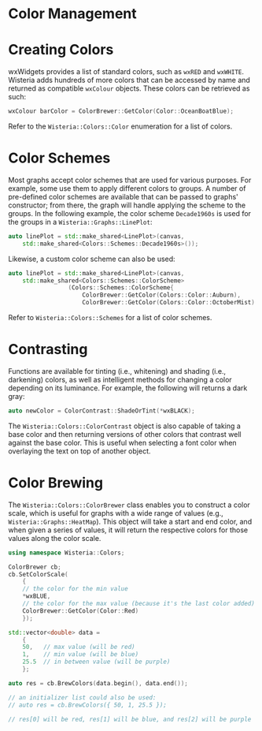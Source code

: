 Color Management
=============================

Creating Colors
=============================

wxWidgets provides a list of standard colors, such as `wxRED` and `wxWHITE`. Wisteria adds hundreds of more
colors that can be accessed by name and returned as compatible `wxColour` objects.
These colors can be retrieved as such:

```cpp
wxColour barColor = ColorBrewer::GetColor(Color::OceanBoatBlue);
```

Refer to the `Wisteria::Colors::Color` enumeration for a list of colors.

Color Schemes
=============================

Most graphs accept color schemes that are used for various purposes. For example, some use them to apply different
colors to groups. A number of pre-defined color schemes are available that can be passed to graphs'
constructor; from there, the graph will handle applying the scheme to the groups. In the following example,
the color scheme `Decade1960s` is used for the groups in a `Wisteria::Graphs::LinePlot`:

```cpp
auto linePlot = std::make_shared<LinePlot>(canvas,
    std::make_shared<Colors::Schemes::Decade1960s>());
```

Likewise, a custom color scheme can also be used:

```cpp
auto linePlot = std::make_shared<LinePlot>(canvas,
    std::make_shared<Colors::Schemes::ColorScheme>
                 (Colors::Schemes::ColorScheme{
                     ColorBrewer::GetColor(Colors::Color::Auburn),
                     ColorBrewer::GetColor(Colors::Color::OctoberMist) }));
```

Refer to `Wisteria::Colors::Schemes` for a list of color schemes.

Contrasting
=============================

Functions are available for tinting (i.e., whitening) and shading (i.e., darkening) colors, as well as intelligent
methods for changing a color depending on its luminance. For example, the following will returns a dark gray:

```cpp
auto newColor = ColorContrast::ShadeOrTint(*wxBLACK);
```

The `Wisteria::Colors::ColorContrast` object is also capable of taking a base color and then returning versions of other colors
that contrast well against the base color. This is useful when selecting a font color when overlaying the text
on top of another object.

Color Brewing
=============================

The `Wisteria::Colors::ColorBrewer` class enables you to construct a color scale, which is useful for graphs with a wide range
of values (e.g., `Wisteria::Graphs::HeatMap`). This object will take a start and end color, and when given a series of values,
it will return the respective colors for those values along the color scale.

```cpp
using namespace Wisteria::Colors;

ColorBrewer cb;
cb.SetColorScale(
    {
    // the color for the min value
    *wxBLUE,
    // the color for the max value (because it's the last color added)
    ColorBrewer::GetColor(Color::Red)
    });

std::vector<double> data =
    {
    50,   // max value (will be red)
    1,    // min value (will be blue)
    25.5  // in between value (will be purple)
    };

auto res = cb.BrewColors(data.begin(), data.end());

// an initializer list could also be used:
// auto res = cb.BrewColors({ 50, 1, 25.5 });

// res[0] will be red, res[1] will be blue, and res[2] will be purple
```